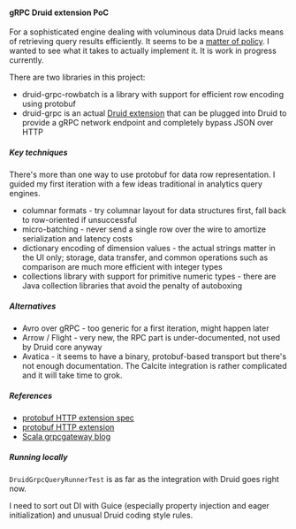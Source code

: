 #### gRPC Druid extension PoC

For a sophisticated engine dealing with voluminous data Druid lacks means of retrieving query results efficiently.
It seems to be a [matter of policy](https://github.com/apache/incubator-druid/issues/3891). I wanted to see what
it takes to actually implement it. It is work in progress currently.

There are two libraries in this project:
* druid-grpc-rowbatch is a library with support for efficient row encoding using protobuf
* druid-grpc is an actual [Druid extension](http://druid.io/docs/latest/development/modules.html) that can be plugged into
Druid to provide a gRPC network endpoint and completely bypass JSON over HTTP

##### Key techniques

There's more than one way to use protobuf for data row representation. I guided my first iteration with a few ideas traditional in analytics query engines.

* columnar formats - try columnar layout for data structures first, fall back to row-oriented if unsuccessful 
* micro-batching - never send a single row over the wire to amortize serialization and latency costs
* dictionary encoding of dimension values - the actual strings matter in the UI only; storage, data transfer, and common 
operations such as comparison are much more efficient with integer types
* collections library with support for primitive numeric types - there are Java collection libraries that avoid the penalty of autoboxing  

##### Alternatives

* Avro over gRPC - too generic for a first iteration, might happen later 
* Arrow / Flight - very new, the RPC part is under-documented, not used by Druid core anyway
* Avatica - it seems to have a binary, protobuf-based transport but there's not enough documentation. The Calcite integration
is rather complicated and it will take time to grok.

##### References

* [protobuf HTTP extension spec](https://cloud.google.com/service-management/reference/rpc/google.api#httprule)
* [protobuf HTTP extension](https://github.com/googleapis/googleapis/blob/master/google/api/http.proto)
* [Scala grpcgateway blog](https://www.beyondthelines.net/computing/grpc-rest-gateway-in-scala/)   


##### Running locally

```DruidGrpcQueryRunnerTest``` is as far as the integration with Druid goes right now. 

I need to sort out DI with Guice 
(especially property injection and eager initialization) and unusual Druid coding style rules.